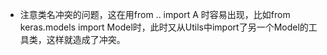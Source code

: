 -  注意类名冲突的问题，这在用from .. import A 时容易出现，比如from keras.models import Model时，此时又从Utils中import了另一个Model的工具类，这样就造成了冲突。